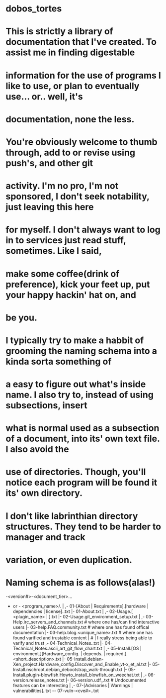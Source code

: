 # dobos_tortes

# This is strictly a library of documentation that I've created. To assist me in finding digestable
# information for the use of programs I like to use, or plan to eventually use... or.. well, it's
# documentation, none the less.

# You're obviously welcome to thumb through, add to or revise using push's, and other git
# activity. I'm no pro, I'm not sponsored, I don't seek notability, just leaving this here
# for myself. I don't always want to log in to services just read stuff,  sometimes. Like I said,
# make some coffee(drink of preference), kick your feet up, put your happy hackin' hat on, and 
# be you.

# I typically try to make a habbit of grooming the naming schema into a kinda sorta something of
# a easy to figure out what's inside name. I also try to, instead of using subsections, insert
# what is normal used as a subsection of a document, into its' own text file. I also avoid the
# use of directories. Though, you'll notice each program will be found it its' own directory.
# I don't like labrinthian directory structures. They tend to be harder to manager and track
# variation, or even duplication.

# Naming schema is as follows(alas!)

<prog>-<version#>-<document_tier>.<class>.<descript>.<ext>
  - or -
<program_name>/.
  |
  ,\- 01-[About | Requirements].[hardware | dependencies | license].<short description>.txt
  |\- 01-About.txt
  |
  ,\- 02-Usage.[ <plugin_name> | <use case description> ].txt
  |\- 02-Usage.git_environment_setup.txt
  |
  ,\- 03-Help.irc_servers_and_channels.txt  # where one has/can find interactive users
  |\- 03-help.FAQ.community.txt             # where one has found offical documentation
  |\- 03-help.blog.<unique_name>.txt        # where one has found varified and trustable content
  |                                         #  |  I really stress being able to varify and trust
  ,\- 04-Technical_Notes.<unique descript>.txt
  |\- 04-Technical_Notes.ascii_art_git_flow_chart.txt
  |
  ,\- 05-Install.[OS | environment.][Hardware_config. | depends. | required.].<short_description>.txt
  |\- 05-Install.debian-Xen_project.Hardware_config.Discover_and_Enable_vt-x_et_al.txt
  |\- 05-Install.nschroot.debian_debootstrap_walk-through.txt
  |\- 05-Install.plugin-blowfish.Howto_install_blowfish_on_weechat.txt
  |
  ,\- 06-version.release_notes.txt
  |\- 06-version.udf_<descript>.txt         # Undocumented features can be interesting
  |
  ,\- 07-[Advisories | Warnings | vulnerabilities].<descript>.txt
  \-- 07-vuln-<cve#>.<descript>.txt
